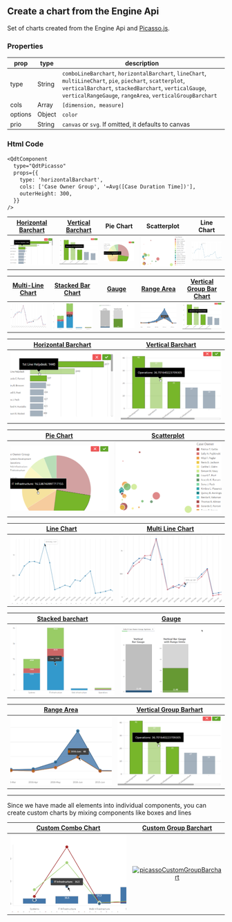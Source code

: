 ## Create a chart from the Engine Api

Set of charts created from the Engine Api and [Picasso.js](https://picassojs.com/).

### Properties

| prop             | type          | description   |
| ---------------- | ------------- | ------------- |
| type             | String        | `comboLineBarchart`, `horizontalBarchart`, `lineChart`, `multiLineChart`, `pie`, `piechart`, `scatterplot`, `verticalBarchart`, `stackedBarchart`, `verticalGauge`, `verticalRangeGauge`, `rangeArea`, `verticalGroupBarchart` |
| cols             | Array         | `[dimension, measure]` |
| options          | Object        | `color` |
| prio             | String        | `canvas` or `svg`. If omitted, it defaults to canvas |


### Html Code

```
<QdtComponent
  type="QdtPicasso"
  props={{
    type: 'horizontalBarchart', 
    cols: ['Case Owner Group', '=Avg([Case Duration Time])'], 
    outerHeight: 300,
  }}
/>
```


|[Horizontal Barchart](./HorizontalBarChart)|[Vertical Barchart](./VerticalBarChart)|Pie Chart|Scatterplot|Line Chart|
|:---:|:---:|:---:|:---:|:---:|
|[![picassoHorizontalBarchart](../../assets/picassoHorizontalBarchart.png)](https://qdt-apps.qlik.com/qdt-components/react/#/picasso-horizontal-barchart)|[![picassoVerticalBarchart](../../assets/picassoVerticalBarchart.png)](https://qdt-apps.qlik.com/qdt-components/react/#/picasso-vertical-barchart)|[![picassoPie](../../assets/picassoPie.png)](https://qdt-apps.qlik.com/qdt-components/react/#/picasso-pie-chart)|[![picassoScotterplot](../../assets/picassoScotterplot.png)](https://qdt-apps.qlik.com/qdt-components/react/#/picasso-scatterplot)|[![picassoLinechart](../../assets/picassoLinechart.png)](https://qdt-apps.qlik.com/qdt-components/react/#/picasso-line-chart)|

|[Multi-Line Chart](./MultiLineChart)|[Stacked Bar Chart](./StackedBarChart)|[Gauge](./Gauge)|[Range Area](./RangeArea)|[Vertical Group Bar Chart](./VerticalGroupBarChart)|
|:---:|:---:|:---:|:---:|:---:|
|[![picassoMultiLinechart](../../assets/picassoMultiLinechart.png)](https://qdt-apps.qlik.com/qdt-components/react/#/picasso-multi-line-chart)|[![picassoStackedBarchart](../../assets/picassoStackedBarchart.png)](https://qdt-apps.qlik.com/qdt-components/react/#/stacked-barchart)|[![gauge](../../assets/gauge.png)](https://qdt-apps.qlik.com/qdt-components/react/#/gauge)|[![picassoRangeAreaChart](../../assets/picassoRangeAreaChart.png)](https://qdt-apps.qlik.com/qdt-components/react/#/picasso-range-area-chart)|[![picassoVerticalBarchart](../../assets/picassoVerticalBarchart.png)](https://qdt-apps.qlik.com/qdt-components/react/#/picasso-vertical-group-barchart)|



| [Horizontal Barchart](https://github.com/qlik-demo-team/qdt-components/tree/picasso-docs/docs/components/QdtPicasso/HorizontalBarChart) | [Vertical Barchart](./VerticalBarChart) |
| :----: | :----:                     |
| [![picassoHorizontalBarchart](../../assets/picassoHorizontalBarchart.png)](https://qdt-apps.qlik.com/qdt-components/react/#/picasso-horizontal-barchart)| [![picassoVerticalBarchart](../../assets/picassoVerticalBarchart.png)](https://qdt-apps.qlik.com/qdt-components/react/#/picasso-vertical-barchart) |


| [Pie Chart](https://qdt-apps.qlik.com/qdt-components/react/#/picasso-pie-chart) | [Scatterplot](https://qdt-apps.qlik.com/qdt-components/react/#/picasso-scatterplot) |
| :----:                            |    :----:                     |
| [![picassoPie](../../assets/picassoPie.png)](https://qdt-apps.qlik.com/qdt-components/react/#/picasso-pie-chart)| [![picassoScotterplot](../../assets/picassoScotterplot.png)](https://qdt-apps.qlik.com/qdt-components/react/#/picasso-scatterplot) |


| [Line Chart](https://qdt-apps.qlik.com/qdt-components/react/#/picasso-line-chart) | [Multi Line Chart](https://qdt-apps.qlik.com/qdt-components/react/#/picasso-multi-line-chart) |
| :----:                            |    :----:                     |
| [![picassoLinechart](../../assets/picassoLinechart.png)](https://qdt-apps.qlik.com/qdt-components/react/#/picasso-line-chart)| [![picassoMultiLinechart](../../assets/picassoMultiLinechart.png)](https://qdt-apps.qlik.com/qdt-components/react/#/picasso-multi-line-chart) |


| [Stacked barchart](https://qdt-apps.qlik.com/qdt-components/react/#/stacked-barchart) | [Gauge](https://qdt-apps.qlik.com/qdt-components/react/#/gauge) |
| :----:                            |    :----:                     |
| [![picassoStackedBarchart](../../assets/picassoStackedBarchart.png)](https://qdt-apps.qlik.com/qdt-components/react/#/stacked-barchart)| [![gauge](../../assets/gauge.png)](https://qdt-apps.qlik.com/qdt-components/react/#/gauge) |


| [Range Area](https://qdt-apps.qlik.com/qdt-components/react/#/picasso-range-area-chart) | [Vertical Group Barhart](https://qdt-apps.qlik.com/qdt-components/react/#/picasso-vertical-group-barchart) |
| :----:                            |    :----:                     |
| [![picassoRangeAreaChart](../../assets/picassoRangeAreaChart.png)](https://qdt-apps.qlik.com/qdt-components/react/#/picasso-range-area-chart)| [![picassoVerticalBarchart](../../assets/picassoVerticalBarchart.png)](https://qdt-apps.qlik.com/qdt-components/react/#/picasso-vertical-group-barchart) |

---

Since we have made all elements into individual components, you can create custom charts by mixing components like boxes and lines

| [Custom Combo Chart](https://qdt-apps.qlik.com/qdt-components/react/#/picasso-custom-combo-chart) | [Custom Group Barchart](https://qdt-apps.qlik.com/qdt-components/react/#/picasso-custom-vertical-group-barchart) |
| :----:                            |    :----:                     |
| [![picassoCustomChart](../../assets/picassoCustomChart.png)](https://qdt-apps.qlik.com/qdt-components/react/#/picasso-custom-combo-chart)| [![picassoCustomGroupBarchart](../../assets/picassoCustomGroupBarchart.png)](https://qdt-apps.qlik.com/qdt-components/react/#/picasso-custom-vertical-group-barchart) |
